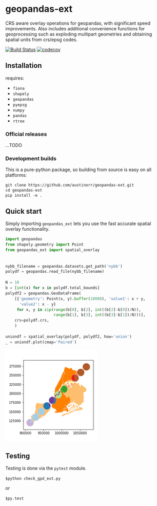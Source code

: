 # geopandas-ext
CRS aware overlay operations for geopandas, with significant speed improvements. Also includes additional convenience functions for geoprocessing such as exploding multipart geometries and obtaining spatial units from crs/epsg codes.


[![Build Status](https://travis-ci.org/austinorr/geopandas-ext.svg?branch=master)](https://travis-ci.org/austinorr/geopandas-ext)
[![codecov](https://codecov.io/gh/austinorr/geopandas-ext/branch/master/graph/badge.svg)](https://codecov.io/gh/austinorr/geopandas-ext)

## Installation
requires:

- `fiona`
- `shapely`
- `geopandas`
- `pyepsg`
- `numpy`
- `pandas`
- `rtree`

### Official releases

...TODO

### Development builds

This is a pure-python package, so building from source is easy on all platforms:

```
git clone https://github.com/austinorr/geopandas-ext.git
cd geopandas-ext
pip install -e .
```

## Quick start

Simply importing `geopandas_ext` lets you use the fast accurate spatial overlay functionality.

```python
import geopandas
from shapely.geometry import Point
from geopandas_ext import spatial_overlay


nybb_filename = geopandas.datasets.get_path('nybb')
polydf = geopandas.read_file(nybb_filename)

N = 10
b = [int(x) for x in polydf.total_bounds]
polydf2 = geopandas.GeoDataFrame(
    [{'geometry': Point(x, y).buffer(10000), 'value1': x + y,
      'value2': x - y}
     for x, y in zip(range(b[0], b[2], int((b[2]-b[0])/N)),
                     range(b[1], b[3], int((b[3]-b[1])/N)))],
    crs=polydf.crs,
    )

uniondf = spatial_overlay(polydf, polydf2, how='union')
_ = uniondf.plot(cmap='Paired')

```

![Alt text](docs/img/example.png "Example Spatial Overlay")

## Testing

Testing is done via the `pytest` module.

`$python check_gpd_ext.py`

or

`$py.test`
